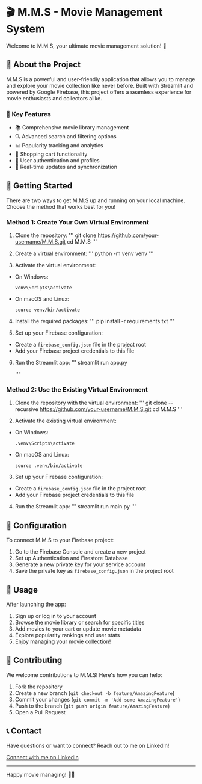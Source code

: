 # 🎬 M.M.S - Movie Management System

Welcome to M.M.S, your ultimate movie management solution! 👋

## 📖 About the Project

M.M.S is a powerful and user-friendly application that allows you to manage and explore your movie collection like never before. Built with Streamlit and powered by Google Firebase, this project offers a seamless experience for movie enthusiasts and collectors alike.

### 🌟 Key Features

- 📚 Comprehensive movie library management
- 🔍 Advanced search and filtering options
- 📊 Popularity tracking and analytics
- 🛒 Shopping cart functionality
- 👤 User authentication and profiles
- 🔄 Real-time updates and synchronization

## 🚀 Getting Started

There are two ways to get M.M.S up and running on your local machine. Choose the method that works best for you!

### Method 1: Create Your Own Virtual Environment

1. Clone the repository:
'''
 git clone https://github.com/your-username/M.M.S.git 
   cd M.M.S
   '''
2. Create a virtual environment:
  '''
      python -m venv venv
   '''



3. Activate the virtual environment:
- On Windows:
  ```
  venv\Scripts\activate
  ```
- On macOS and Linux:
  ```
  source venv/bin/activate
  ```

4. Install the required packages:
    '''
      pip install -r requirements.txt
   '''



5. Set up your Firebase configuration:
- Create a `firebase_config.json` file in the project root
- Add your Firebase project credentials to this file

6. Run the Streamlit app:
 '''
     streamlit run app.py

   '''



### Method 2: Use the Existing Virtual Environment

1. Clone the repository with the virtual environment:
  '''
   git clone --recursive https://github.com/your-username/M.M.S.git 
   cd M.M.S
   '''

2. Activate the existing virtual environment:
- On Windows:
  ```
  .venv\Scripts\activate
  ```
- On macOS and Linux:
  ```
  source .venv/bin/activate
  ```

3. Set up your Firebase configuration:
- Create a `firebase_config.json` file in the project root
- Add your Firebase project credentials to this file

4. Run the Streamlit app:
  '''
      streamlit run main.py
   '''



## 🔧 Configuration

To connect M.M.S to your Firebase project:

1. Go to the Firebase Console and create a new project
2. Set up Authentication and Firestore Database
3. Generate a new private key for your service account
4. Save the private key as `firebase_config.json` in the project root

## 📘 Usage

After launching the app:

1. Sign up or log in to your account
2. Browse the movie library or search for specific titles
3. Add movies to your cart or update movie metadata
4. Explore popularity rankings and user stats
5. Enjoy managing your movie collection!

## 🤝 Contributing

We welcome contributions to M.M.S! Here's how you can help:

1. Fork the repository
2. Create a new branch (`git checkout -b feature/AmazingFeature`)
3. Commit your changes (`git commit -m 'Add some AmazingFeature'`)
4. Push to the branch (`git push origin feature/AmazingFeature`)
5. Open a Pull Request

## 📞 Contact

Have questions or want to connect? Reach out to me on LinkedIn!

[Connect with me on LinkedIn](https://www.linkedin.com/in/your-profile/)

---

Happy movie managing! 🍿✨

